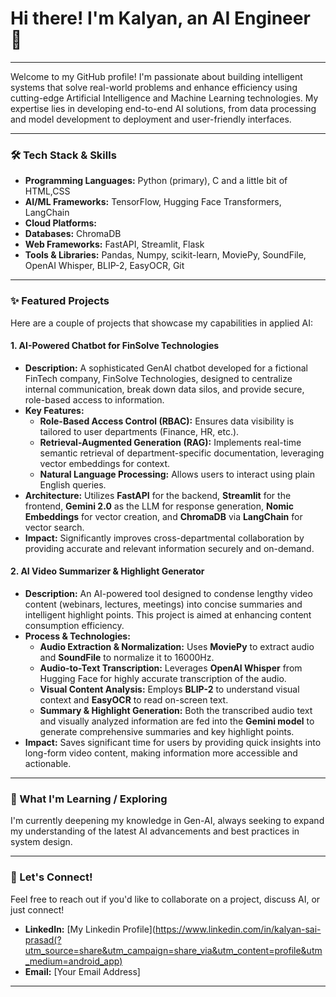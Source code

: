 # Hi there! I'm Kalyan, an AI Engineer 👋

---

Welcome to my GitHub profile! I'm passionate about building intelligent systems that solve real-world problems and enhance efficiency using cutting-edge Artificial Intelligence and Machine Learning technologies. My expertise lies in developing end-to-end AI solutions, from data processing and model development to deployment and user-friendly interfaces.

---

### 🛠️ Tech Stack & Skills

* **Programming Languages:** Python (primary), C and a little bit of HTML,CSS
* **AI/ML Frameworks:** TensorFlow, Hugging Face Transformers, LangChain
* **Cloud Platforms:** 
* **Databases:** ChromaDB
* **Web Frameworks:** FastAPI, Streamlit, Flask
* **Tools & Libraries:** Pandas, Numpy, scikit-learn, MoviePy, SoundFile, OpenAI Whisper, BLIP-2, EasyOCR, Git

---

### ✨ Featured Projects

Here are a couple of projects that showcase my capabilities in applied AI:

#### 1. AI-Powered Chatbot for FinSolve Technologies

* **Description:** A sophisticated GenAI chatbot developed for a fictional FinTech company, FinSolve Technologies, designed to centralize internal communication, break down data silos, and provide secure, role-based access to information.
* **Key Features:**
    * **Role-Based Access Control (RBAC):** Ensures data visibility is tailored to user departments (Finance, HR, etc.).
    * **Retrieval-Augmented Generation (RAG):** Implements real-time semantic retrieval of department-specific documentation, leveraging vector embeddings for context.
    * **Natural Language Processing:** Allows users to interact using plain English queries.
* **Architecture:** Utilizes **FastAPI** for the backend, **Streamlit** for the frontend, **Gemini 2.0** as the LLM for response generation, **Nomic Embeddings** for vector creation, and **ChromaDB** via **LangChain** for vector search.
* **Impact:** Significantly improves cross-departmental collaboration by providing accurate and relevant information securely and on-demand.

#### 2. AI Video Summarizer & Highlight Generator

* **Description:** An AI-powered tool designed to condense lengthy video content (webinars, lectures, meetings) into concise summaries and intelligent highlight points. This project is aimed at enhancing content consumption efficiency.
* **Process & Technologies:**
    * **Audio Extraction & Normalization:** Uses **MoviePy** to extract audio and **SoundFile** to normalize it to 16000Hz.
    * **Audio-to-Text Transcription:** Leverages **OpenAI Whisper** from Hugging Face for highly accurate transcription of the audio.
    * **Visual Content Analysis:** Employs **BLIP-2** to understand visual context and **EasyOCR** to read on-screen text.
    * **Summary & Highlight Generation:** Both the transcribed audio text and visually analyzed information are fed into the **Gemini model** to generate comprehensive summaries and key highlight points.
* **Impact:** Saves significant time for users by providing quick insights into long-form video content, making information more accessible and actionable.

---

### 🚀 What I'm Learning / Exploring

I'm currently deepening my knowledge in Gen-AI, always seeking to expand my understanding of the latest AI advancements and best practices in system design.

---

### 🤝 Let's Connect!

Feel free to reach out if you'd like to collaborate on a project, discuss AI, or just connect!

* **LinkedIn:** [My Linkedin Profile](https://www.linkedin.com/in/kalyan-sai-prasad(?utm_source=share&utm_campaign=share_via&utm_content=profile&utm_medium=android_app)
* **Email:** [Your Email Address]
---


<!---
Kalyan9639/Kalyan9639 is a ✨ special ✨ repository because its `README.md` (this file) appears on your GitHub profile.
You can click the Preview link to take a look at your changes.
--->
